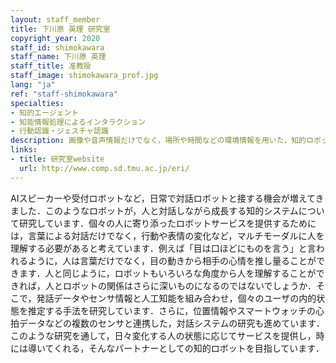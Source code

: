 ```yaml
---
layout: staff_member
title: 下川原 英理 研究室
copyright_year: 2020
staff_id: shimokawara
staff_name: 下川原 英理
staff_title: 准教授
staff_image: shimokawara_prof.jpg
lang: "ja"
ref: "staff-shimokawara"
specialties:
- 知的エージェント
- 知能情報処理によるインタラクション
- 行動認識・ジェスチャ認識
description: 画像や音声情報だけでなく，場所や時間などの環境情報を用いた，知的ロボットの研究に従事しています．
links:
- title: 研究室website
  url: http://www.comp.sd.tmu.ac.jp/eri/
---
```


AIスピーカーや受付ロボットなど，日常で対話ロボットと接する機会が増えてきました．このようなロボットが，人と対話しながら成長する知的システムについて研究しています．個々の人に寄り添ったロボットサービスを提供するためには，言葉による対話だけでなく，行動や表情の変化など，マルチモーダルに人を理解する必要があると考えています．例えば「目は口ほどにものを言う」と言われるように，人は言葉だけでなく，目の動きから相手の心情を推し量ることができます．人と同じように，ロボットもいろいろな角度から人を理解することができれば，人とロボットの関係はさらに深いものになるのではないでしょうか．そこで，発話データやセンサ情報と人工知能を組み合わせ，個々のユーザの内的状態を推定する手法を研究しています．さらに，位置情報やスマートウォッチの心拍データなどの複数のセンサと連携した，対話システムの研究も進めています．このような研究を通して，日々変化する人の状態に応じてサービスを提供し，時には導いてくれる，そんなパートナーとしての知的ロボットを目指しています．

